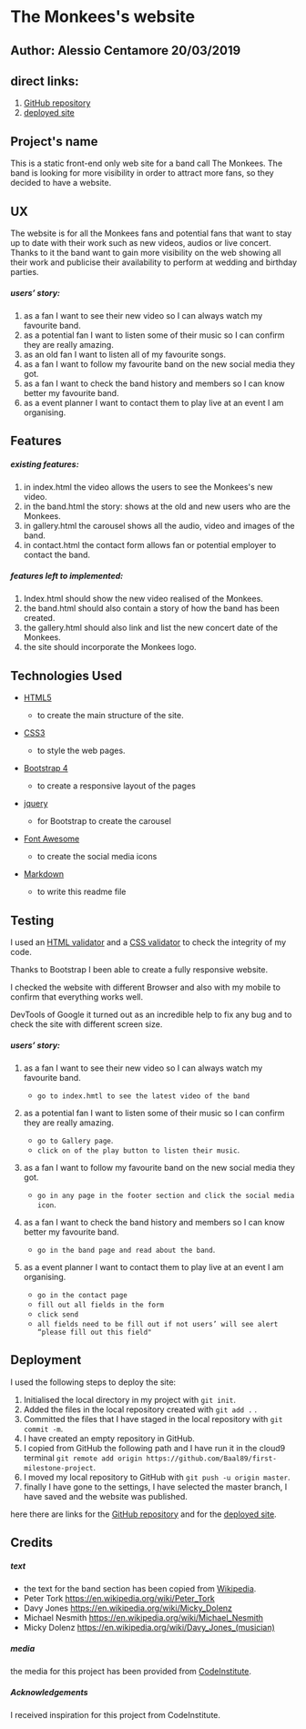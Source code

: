 # The Monkees's website

## Author: Alessio Centamore 20/03/2019

## direct links:

1. [GitHub repository](https://github.com/Baal89/first-milestone-project)
2. [deployed site](https://baal89.github.io/first-milestone-project/)

## Project's name

This is a static front-end only web site for a band call The Monkees. The band 
is looking for more visibility in order to attract more fans, so they decided to have 
a website.



## UX

The website is for all the Monkees fans and potential fans that want to stay up to date
with their work such as new videos, audios or live concert.
Thanks to it the band want to gain more visibility on the web 
showing all their work and publicise their availability 
to perform at wedding and birthday parties.

##### users’ story:

1) as a fan I want to see their new video so I can always watch my favourite band.
2) as a potential fan I want to listen some of their music so I can confirm they are really amazing.
3) as an old fan I want to listen all of my favourite songs.
4) as a fan I want to follow my favourite band on the new social media they got.
5) as a fan I want to check the band history and members so I can know better my favourite band.
6) as a event planner I want to contact them to play live at an event I am organising.


## Features

##### existing features:

1) in index.html the video allows the users to see the Monkees's new video.
2) in the band.html the story: shows at the old and new users who are the Monkees.
3) in gallery.html the carousel shows all the audio, video and images of the band.
4) in contact.html the contact form allows fan or potential employer to contact the band.

##### features left to implemented:

1) Index.html should show the new video realised of the Monkees.
2) the band.html should also contain a story of how the band has been created.
3) the gallery.html should also link and list the new concert date of the Monkees.
4) the site should incorporate the Monkees logo.

## Technologies Used

- [HTML5](https://www.w3.org/TR/html52/) 
  - to create the main structure of the site.
  
- [CSS3](https://www.w3.org/TR/?tag=css)
  - to style the web pages.

- [Bootstrap 4](https://getbootstrap.com/docs/4.0/getting-started/introduction/)
  - to create a responsive layout of the pages
 
- [jquery](https://getbootstrap.com/docs/4.0/getting-started/introduction/)
  - for Bootstrap to create the carousel

- [Font Awesome](https://stackpath.bootstrapcdn.com/font-awesome/4.7.0/css/font-awesome.min.css)
  - to create the social media icons
- [Markdown](https://daringfireball.net/projects/markdown/)
  - to write this readme file

## Testing

I used an [HTML validator](https://validator.w3.org/) and a [CSS validator](https://jigsaw.w3.org/css-validator/)
to check the integrity of my code.

Thanks to Bootstrap I been able to create a fully responsive website.

I checked the website with different Browser and also with my mobile to confirm that
everything works well.

DevTools of Google it turned out as an incredible help to fix any bug and to check 
the site with different screen size.

##### users’ story:

1) as a fan I want to see their new video so I can always watch my favourite band.
   - `go to index.hmtl to see the latest video of the band`
   
2) as a potential fan I want to listen some of their music so I can confirm they are really amazing.
   - `go to Gallery page`.
   - `click on of the play button to listen their music`.
   
3) as a fan I want to follow my favourite band on the new social media they got.
   - `go in any page in the footer section and click the social media icon`.
   
4) as a fan I want to check the band history and members so I can know better my favourite band.
   - `go in the band page and read about the band`.
   
6) as a event planner I want to contact them to play live at an event I am organising.
   - `go in the contact page`
   - `fill out all fields in the form`
   - `click send`
   - `all fields need to be fill out if not users’ will see alert “please fill out this field"`

## Deployment   

I used the following steps to deploy the site:
   1. Initialised the local directory in my project with `git init`.
   2. Added the files in the local repository created with `git add .` .
   3. Committed the files that I have staged in the local repository with `git commit -m`.
   4. I have created an empty repository in GitHub.
   5. I copied from GitHub the following path and I have run it in the cloud9 terminal `git remote add origin https://github.com/Baal89/first-milestone-project`.
   6. I moved my local repository to GitHub with `git push -u origin master`.
   7. finally I have gone to the settings, I have selected the master branch, I have saved and the website was published.
   
here there are  links for the [GitHub repository](https://github.com/Baal89/first-milestone-project)
and for the [deployed site](https://baal89.github.io/first-milestone-project/).


## Credits

##### text

- the text for the band section has been copied from [Wikipedia](https://en.wikipedia.org/wiki/The_Monkees).
- Peter Tork https://en.wikipedia.org/wiki/Peter_Tork
- Davy Jones https://en.wikipedia.org/wiki/Micky_Dolenz
- Michael Nesmith https://en.wikipedia.org/wiki/Michael_Nesmith
- Micky Dolenz https://en.wikipedia.org/wiki/Davy_Jones_(musician)

##### media

the media for this project has been provided from [CodeInstitute](https://github.com/Code-Institute-Org/project-assets).

##### Acknowledgements

I received inspiration for this project from CodeInstitute.
